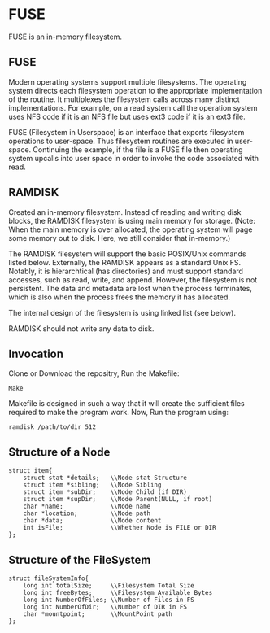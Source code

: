 # FUSE
 FUSE is an in-memory filesystem.

## FUSE
Modern operating systems support multiple filesystems. The operating system directs each filesystem operation to the appropriate implementation of the routine. It multiplexes the filesystem calls across many distinct implementations. For example, on a read system call the operation system uses NFS code if it is an NFS file but uses ext3 code if it is an ext3 file.

FUSE (Filesystem in Userspace) is an interface that exports filesystem operations to user-space. Thus filesystem routines are executed in user-space. Continuing the example, if the file is a FUSE file then operating system upcalls into user space in order to invoke the code associated with read.
## RAMDISK

Created an in-memory filesystem. Instead of reading and writing disk blocks, the RAMDISK filesystem is using main memory for storage. (Note: When the main memory is over allocated, the operating system will page some memory out to disk. Here, we still consider that in-memory.)

The RAMDISK filesystem will support the basic POSIX/Unix commands listed below. Externally, the RAMDISK appears as a standard Unix FS. Notably, it is hierarchtical (has directories) and must support standard accesses, such as read, write, and append. However, the filesystem is not persistent. The data and metadata are lost when the process terminates, which is also when the process frees the memory it has allocated.

The internal design of the filesystem is using linked list (see below).

RAMDISK should not write any data to disk.

## Invocation

Clone or Download the repositry, Run the Makefile:
```
Make
```
Makefile is designed in such a way that it will create the sufficient files required to make the program work. Now, Run the program using:
```
ramdisk /path/to/dir 512 
```

## Structure of a Node
```
struct item{
	struct stat *details;	\\Node stat Structure
	struct item *sibling;	\\Node Sibling
	struct item *subDir;	\\Node Child (if DIR)
	struct item *supDir;	\\Node Parent(NULL, if root)
	char *name;				\\Node name
	char *location;			\\Node path
	char *data;				\\Node content
	int isFile;				\\Whether Node is FILE or DIR
};
```
## Structure of the FileSystem
```
struct fileSystemInfo{
	long int totalSize;		\\Filesystem Total Size
	long int freeBytes;		\\Filesystem Available Bytes
	long int NumberOfFiles;	\\Number of Files in FS
	long int NumberOfDir;	\\Number of DIR in FS
	char *mountpoint;		\\MountPoint path
};
```
